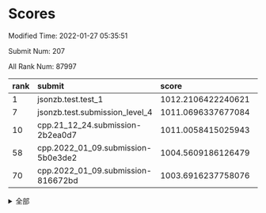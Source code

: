 # Scores

Modified Time: 2022-01-27 05:35:51

Submit Num: 207

All Rank Num: 87997

| rank |               submit               |       score        |       sigma        | pk_num |
| :--- | :--------------------------------- | :----------------- | :----------------- | :----- |
| 1    | jsonzb.test.test_1                 | 1012.2106422240621 | 0.7944779977709381 | 1694   |
| 7    | jsonzb.test.submission_level_4     | 1011.0696337677084 | 0.7560337482126918 | 1706   |
| 10   | cpp.21_12_24.submission-2b2ea0d7   | 1011.0058415025943 | 0.8125213938040555 | 1697   |
| 58   | cpp.2022_01_09.submission-5b0e3de2 | 1004.5609186126479 | 0.723932354256794  | 1702   |
| 70   | cpp.2022_01_09.submission-816672bd | 1003.6916237758076 | 0.719149107075693  | 1707   |


<details>
<summary>全部</summary>

| rank |                 submit                 |       score        |       sigma        | pk_num |
| :--- | :------------------------------------- | :----------------- | :----------------- | :----- |
| 1    | jsonzb.test.test_1                     | 1012.2106422240621 | 0.7944779977709381 | 1694   |
| 2    | gobigger.level_3.submission_level_3_43 | 1011.300214245346  | 0.7871387045172635 | 1701   |
| 3    | gobigger.level_3.submission_level_3_49 | 1011.2703102777903 | 0.7824592003261602 | 1701   |
| 4    | gobigger.level_3.submission_level_3_42 | 1011.2535697782243 | 0.7614114513963778 | 1698   |
| 5    | gobigger.level_3.submission_level_3_40 | 1011.1183432883747 | 0.7758648371855754 | 1702   |
| 6    | gobigger.level_3.submission_level_3_16 | 1011.0827359187963 | 0.7686814196327957 | 1696   |
| 7    | jsonzb.test.submission_level_4         | 1011.0696337677084 | 0.7560337482126918 | 1706   |
| 8    | gobigger.level_3.submission_level_3_39 | 1011.0471582511551 | 0.7654480412630682 | 1701   |
| 9    | gobigger.level_3.submission_level_3_26 | 1011.0353672574275 | 0.7684572495133263 | 1702   |
| 10   | cpp.21_12_24.submission-2b2ea0d7       | 1011.0058415025943 | 0.8125213938040555 | 1697   |
| 11   | gobigger.level_3.submission_level_3_6  | 1010.971297501523  | 0.7609475321382897 | 1705   |
| 12   | gobigger.level_3.submission_level_3_27 | 1010.9615032974682 | 0.7529449662742999 | 1694   |
| 13   | gobigger.level_3.submission_level_3_33 | 1010.852217358862  | 0.754608159608616  | 1705   |
| 14   | gobigger.level_3.submission_level_3_2  | 1010.6416999543158 | 0.7596176088121407 | 1699   |
| 15   | gobigger.level_3.submission_level_3_9  | 1010.6124715091372 | 0.7660419821551915 | 1699   |
| 16   | gobigger.level_3.submission_level_3_44 | 1010.5935823849342 | 0.7680006553485278 | 1701   |
| 17   | gobigger.level_3.submission_level_3_21 | 1010.557111786842  | 0.7414757226327399 | 1700   |
| 18   | gobigger.level_3.submission_level_3_24 | 1010.5550903984548 | 0.7699637763175387 | 1702   |
| 19   | gobigger.level_3.submission_level_3_32 | 1010.511209915168  | 0.7688700914555263 | 1703   |
| 20   | gobigger.level_3.submission_level_3_20 | 1010.5016255755886 | 0.7757253254348498 | 1701   |
| 21   | gobigger.level_3.submission_level_3_46 | 1010.4530420120552 | 0.7505496378499982 | 1698   |
| 22   | gobigger.level_3.submission_level_3_30 | 1010.4513853325403 | 0.7532396188913685 | 1700   |
| 23   | gobigger.level_3.submission_level_3_48 | 1010.423033802065  | 0.7604996953697062 | 1697   |
| 24   | gobigger.level_3.submission_level_3_25 | 1010.4105352510275 | 0.7728698020615488 | 1701   |
| 25   | gobigger.level_3.submission_level_3_29 | 1010.4037754980307 | 0.7551434992955246 | 1700   |
| 26   | gobigger.level_3.submission_level_3_13 | 1010.4001420860494 | 0.7941978489281365 | 1699   |
| 27   | gobigger.level_3.submission_level_3_31 | 1010.3230985688722 | 0.7483015255690967 | 1700   |
| 28   | gobigger.level_3.submission_level_3_10 | 1010.2907571033356 | 0.7376207999088004 | 1695   |
| 29   | gobigger.level_3.submission_level_3_41 | 1010.2839134432137 | 0.7563399313297026 | 1698   |
| 30   | gobigger.level_3.submission_level_3_38 | 1010.2761373288108 | 0.7704399683447196 | 1699   |
| 31   | gobigger.level_3.submission_level_3_5  | 1010.0513564160912 | 0.7422714143621633 | 1698   |
| 32   | gobigger.level_3.submission_level_3_12 | 1009.9549120372156 | 0.7667215863161231 | 1705   |
| 33   | gobigger.level_3.submission_level_3_15 | 1009.948091104325  | 0.7354345066563474 | 1701   |
| 34   | gobigger.level_3.submission_level_3_0  | 1009.9412835200689 | 0.7754637205210967 | 1699   |
| 35   | gobigger.level_3.submission_level_3_1  | 1009.9408978805169 | 0.7536432816471857 | 1699   |
| 36   | gobigger.level_3.submission_level_3_7  | 1009.8706529251791 | 0.7512757254389693 | 1700   |
| 37   | gobigger.level_3.submission_level_3_18 | 1009.8581472177868 | 0.7369009790813876 | 1705   |
| 38   | gobigger.level_3.submission_level_3_23 | 1009.7232378477473 | 0.7644580642471004 | 1704   |
| 39   | gobigger.level_3.submission_level_3_22 | 1009.6495984115244 | 0.7636164365427777 | 1703   |
| 40   | gobigger.level_3.submission_level_3_36 | 1009.6472353546187 | 0.7387860242364754 | 1703   |
| 41   | gobigger.level_3.submission_level_3_11 | 1009.6396569555412 | 0.769185164510483  | 1696   |
| 42   | gobigger.level_3.submission_level_3_28 | 1009.63709488552   | 0.7649231913753273 | 1700   |
| 43   | gobigger.level_3.submission_level_3_34 | 1009.6363287110892 | 0.7528038420620299 | 1703   |
| 44   | gobigger.level_3.submission_level_3_47 | 1009.5951494899499 | 0.7572428509184072 | 1698   |
| 45   | gobigger.level_3.submission_level_3_3  | 1009.4750947969169 | 0.7467112894504768 | 1698   |
| 46   | gobigger.level_3.submission_level_3_14 | 1009.3468704360657 | 0.7290757348135304 | 1701   |
| 47   | gobigger.level_3.submission_level_3_35 | 1009.1371771471671 | 0.7469488752008251 | 1701   |
| 48   | gobigger.level_3.submission_level_3_17 | 1009.1196899125451 | 0.739971958072579  | 1700   |
| 49   | gobigger.level_3.submission_level_3_8  | 1008.9353748533335 | 0.7414792009234366 | 1694   |
| 50   | gobigger.level_3.submission_level_3_4  | 1008.5272564493804 | 0.7611442005485426 | 1703   |
| 51   | gobigger.level_3.submission_level_3_37 | 1008.4783069882571 | 0.7402074705109878 | 1692   |
| 52   | gobigger.level_3.submission_level_3_19 | 1007.9067703027632 | 0.7326851612203237 | 1699   |
| 53   | gobigger.level_3.submission_level_3_45 | 1007.9015725682707 | 0.744338368300249  | 1701   |
| 54   | gobigger.level_1.submission_level_1_23 | 1004.7879446797523 | 0.7142204272696268 | 1699   |
| 55   | gobigger.level_1.submission_level_1_6  | 1004.76414680041   | 0.7127012812058373 | 1697   |
| 56   | gobigger.level_1.submission_level_1_7  | 1004.7398859615447 | 0.7145391801549744 | 1702   |
| 57   | gobigger.level_1.submission_level_1_27 | 1004.622981205946  | 0.7142258444240304 | 1701   |
| 58   | cpp.2022_01_09.submission-5b0e3de2     | 1004.5609186126479 | 0.723932354256794  | 1702   |
| 59   | gobigger.level_1.submission_level_1_36 | 1004.5438734527165 | 0.717404082546362  | 1698   |
| 60   | gobigger.level_1.submission_level_1_16 | 1004.4510544400225 | 0.7241390235912618 | 1700   |
| 61   | gobigger.level_1.submission_level_1_49 | 1004.4401213959989 | 0.7147913317688329 | 1705   |
| 62   | gobigger.level_1.submission_level_1_26 | 1004.3818537886558 | 0.7254639536709196 | 1700   |
| 63   | gobigger.level_1.submission_level_1_40 | 1004.3642289324895 | 0.7317188575840993 | 1707   |
| 64   | gobigger.level_1.submission_level_1_37 | 1004.1986141681167 | 0.7275618803226622 | 1701   |
| 65   | gobigger.level_1.submission_level_1_39 | 1003.8867718773042 | 0.7086991862803171 | 1706   |
| 66   | gobigger.level_1.submission_level_1_45 | 1003.8847326055242 | 0.7258227169505593 | 1710   |
| 67   | gobigger.level_1.submission_level_1_38 | 1003.8591426084175 | 0.7197396426305066 | 1693   |
| 68   | gobigger.level_1.submission_level_1_17 | 1003.8308203004457 | 0.7156033844424451 | 1697   |
| 69   | gobigger.level_1.submission_level_1_44 | 1003.7781912595522 | 0.7215109141520658 | 1705   |
| 70   | cpp.2022_01_09.submission-816672bd     | 1003.6916237758076 | 0.719149107075693  | 1707   |
| 71   | gobigger.level_1.submission_level_1_22 | 1003.5203571936651 | 0.727101862992203  | 1701   |
| 72   | gobigger.level_1.submission_level_1_1  | 1003.4482433276285 | 0.7184826594109985 | 1702   |
| 73   | gobigger.level_1.submission_level_1_5  | 1003.3675486963799 | 0.7171555333465818 | 1701   |
| 74   | gobigger.level_1.submission_level_1_3  | 1003.3546125104898 | 0.7151819689769014 | 1704   |
| 75   | gobigger.level_1.submission_level_1_13 | 1003.3147360616855 | 0.7171385572285686 | 1697   |
| 76   | gobigger.level_1.submission_level_1_10 | 1003.3107286063505 | 0.7254121367248237 | 1703   |
| 77   | gobigger.level_1.submission_level_1_24 | 1003.3004773492733 | 0.7092685529926767 | 1697   |
| 78   | gobigger.level_1.submission_level_1_11 | 1003.2994277478289 | 0.7056752223141655 | 1707   |
| 79   | gobigger.level_1.submission_level_1_20 | 1003.2619254872635 | 0.7182926332686892 | 1697   |
| 80   | gobigger.level_1.submission_level_1_4  | 1003.2126505687336 | 0.7131198927475147 | 1704   |
| 81   | gobigger.level_1.submission_level_1_14 | 1003.1387266522655 | 0.7086762909693288 | 1702   |
| 82   | gobigger.level_1.submission_level_1_42 | 1003.1201089977246 | 0.7065281773917024 | 1698   |
| 83   | gobigger.level_1.submission_level_1_21 | 1003.1093340773173 | 0.7234116866756372 | 1703   |
| 84   | gobigger.level_1.submission_level_1_35 | 1003.1029835128784 | 0.71984042901404   | 1697   |
| 85   | gobigger.level_1.submission_level_1_30 | 1003.0940351896687 | 0.7205156939493041 | 1699   |
| 86   | gobigger.level_1.submission_level_1_33 | 1003.0938973336174 | 0.7257287323485885 | 1700   |
| 87   | gobigger.level_1.submission_level_1_25 | 1003.0810815088537 | 0.7230705844189113 | 1700   |
| 88   | gobigger.level_1.submission_level_1_47 | 1003.0298075394663 | 0.7264223525807172 | 1697   |
| 89   | gobigger.level_1.submission_level_1_28 | 1002.9156214216109 | 0.7141516856072734 | 1704   |
| 90   | gobigger.level_1.submission_level_1_12 | 1002.8595663175215 | 0.7031343347765113 | 1704   |
| 91   | gobigger.level_1.submission_level_1_46 | 1002.7866182805997 | 0.7150853666287378 | 1707   |
| 92   | gobigger.level_1.submission_level_1_32 | 1002.7507066436632 | 0.7128611306092353 | 1701   |
| 93   | gobigger.level_1.submission_level_1_18 | 1002.6742221183321 | 0.719916488710875  | 1699   |
| 94   | gobigger.level_1.submission_level_1_41 | 1002.5647177700585 | 0.711232484369529  | 1698   |
| 95   | gobigger.level_1.submission_level_1_9  | 1002.526926461897  | 0.7095117880902325 | 1700   |
| 96   | gobigger.level_1.submission_level_1_43 | 1002.4725901394647 | 0.71013899560693   | 1700   |
| 97   | gobigger.level_1.submission_level_1_2  | 1002.4593871997529 | 0.7275239413699829 | 1703   |
| 98   | gobigger.level_1.submission_level_1_8  | 1002.3554082133581 | 0.7167923609031414 | 1697   |
| 99   | gobigger.level_1.submission_level_1_34 | 1002.3267070246658 | 0.7054323867907654 | 1699   |
| 100  | gobigger.level_1.submission_level_1_0  | 1002.2975050397246 | 0.7074045944867    | 1699   |
| 101  | gobigger.level_1.submission_level_1_15 | 1002.1226289484779 | 0.7121007515091574 | 1702   |
| 102  | gobigger.level_1.submission_level_1_48 | 1002.0370236189825 | 0.7094665103012227 | 1698   |
| 103  | gobigger.level_1.submission_level_1_19 | 1002.0253614783892 | 0.7114689338627568 | 1699   |
| 104  | gobigger.level_1.submission_level_1_29 | 1001.8806217096385 | 0.7203074878227916 | 1700   |
| 105  | gobigger.level_1.submission_level_1_31 | 1001.7884034690899 | 0.707993693192611  | 1701   |
| 106  | gobigger.random.submission_random_37   | 997.331536875256   | 0.7120955411531258 | 1701   |
| 107  | gobigger.random.submission_random_19   | 997.245841055383   | 0.7108254426592778 | 1698   |
| 108  | gobigger.random.submission_random_11   | 997.0455169643874  | 0.7279517779269892 | 1697   |
| 109  | gobigger.random.submission_random_28   | 996.9308660546941  | 0.711915209866307  | 1696   |
| 110  | gobigger.random.submission_random_23   | 996.9143555981342  | 0.6966895654549575 | 1704   |
| 111  | gobigger.random.submission_random_14   | 996.7780207537934  | 0.7181557188353609 | 1701   |
| 112  | gobigger.random.submission_random_33   | 996.7166399893847  | 0.7039929028076932 | 1703   |
| 113  | gobigger.random.submission_random_39   | 996.6651948368686  | 0.7168653667246746 | 1693   |
| 114  | gobigger.random.submission_random_30   | 996.6458403907343  | 0.7145131194728693 | 1701   |
| 115  | gobigger.random.submission_random_2    | 996.6368051800857  | 0.7115548745564653 | 1704   |
| 116  | gobigger.random.submission_random_46   | 996.5904513623547  | 0.7007580662783673 | 1703   |
| 117  | gobigger.random.submission_random_29   | 996.480056591389   | 0.7202305579227805 | 1696   |
| 118  | gobigger.random.submission_random_42   | 996.4414835704927  | 0.7064948133497387 | 1702   |
| 119  | gobigger.random.submission_random_21   | 996.3839382021139  | 0.7218673156664603 | 1698   |
| 120  | gobigger.random.submission_random_38   | 996.3287934257514  | 0.7047593909450951 | 1699   |
| 121  | gobigger.random.submission_random_34   | 996.2753173020686  | 0.6983524399627902 | 1698   |
| 122  | gobigger.random.submission_random_49   | 996.2599577713339  | 0.7050645121038948 | 1701   |
| 123  | gobigger.random.submission_random_5    | 996.1496258564924  | 0.7274453347354779 | 1704   |
| 124  | gobigger.random.submission_random_9    | 996.1340885377053  | 0.721525749028293  | 1694   |
| 125  | gobigger.random.submission_random_3    | 996.1262183090628  | 0.7043576232087428 | 1703   |
| 126  | gobigger.random.submission_random_41   | 996.1180897199358  | 0.715553531949576  | 1700   |
| 127  | gobigger.random.submission_random_6    | 996.0423694328274  | 0.7104973317667501 | 1703   |
| 128  | gobigger.random.submission_random_32   | 995.9844681168394  | 0.7095148898423456 | 1701   |
| 129  | gobigger.random.submission_random_10   | 995.8882408257291  | 0.7074534770174958 | 1705   |
| 130  | gobigger.random.submission_random_36   | 995.8844042618468  | 0.7245323907270032 | 1700   |
| 131  | gobigger.random.submission_random_40   | 995.8011113237723  | 0.7035949291952281 | 1697   |
| 132  | gobigger.random.submission_random_18   | 995.7675765924578  | 0.7215508469142592 | 1702   |
| 133  | gobigger.random.submission_random_48   | 995.73546072561    | 0.6967559371798463 | 1702   |
| 134  | gobigger.random.submission_random_43   | 995.7320217015906  | 0.7195661584179888 | 1697   |
| 135  | gobigger.random.submission_random_8    | 995.7227585659068  | 0.708882677395245  | 1701   |
| 136  | gobigger.random.submission_random_12   | 995.6792192391764  | 0.7172160940731774 | 1698   |
| 137  | gobigger.random.submission_random_24   | 995.6558336058813  | 0.7042915475460659 | 1702   |
| 138  | gobigger.random.submission_random_4    | 995.5790306042433  | 0.7134549224409327 | 1701   |
| 139  | gobigger.random.submission_random_1    | 995.5533363047317  | 0.7080939291294679 | 1705   |
| 140  | gobigger.random.submission_random_7    | 995.4711241448352  | 0.7123086864464844 | 1699   |
| 141  | gobigger.random.submission_random_22   | 995.4628775279133  | 0.7034766946495121 | 1703   |
| 142  | gobigger.random.submission_random_35   | 995.4550698765408  | 0.7024628385213971 | 1705   |
| 143  | gobigger.random.submission_random_20   | 995.3755955301123  | 0.7104217943234595 | 1699   |
| 144  | gobigger.random.submission_random_45   | 995.3701862113899  | 0.7169455406724881 | 1703   |
| 145  | gobigger.random.submission_random_26   | 995.3211543142758  | 0.7189833245712018 | 1699   |
| 146  | gobigger.random.submission_random_44   | 995.3055984262372  | 0.7131327044391359 | 1705   |
| 147  | gobigger.random.submission_random_17   | 995.2940023248077  | 0.7111458825867051 | 1698   |
| 148  | gobigger.random.submission_random_0    | 995.2843586846327  | 0.7034731465865303 | 1701   |
| 149  | gobigger.random.submission_random_13   | 994.8842175440601  | 0.7058377695018478 | 1702   |
| 150  | gobigger.random.submission_random_15   | 994.7830208227971  | 0.7297474434755334 | 1698   |
| 151  | gobigger.random.submission_random_31   | 994.7644336932159  | 0.710731468554202  | 1699   |
| 152  | gobigger.random.submission_random_25   | 994.7381235148182  | 0.7228831048832096 | 1704   |
| 153  | gobigger.random.submission_random_16   | 994.7181506792757  | 0.7227669081601736 | 1703   |
| 154  | gobigger.random.submission_random_47   | 994.6784745183181  | 0.7482366585401311 | 1703   |
| 155  | gobigger.level_2.submission_level_2_46 | 994.5037884080709  | 0.7253526281278065 | 1700   |
| 156  | gobigger.random.submission_random_27   | 994.4184408534804  | 0.7202764169101057 | 1701   |
| 157  | gobigger.level_2.submission_level_2_17 | 994.4110419565488  | 0.7253029156682519 | 1701   |
| 158  | gobigger.level_2.submission_level_2_1  | 993.9265426423419  | 0.7368579561486303 | 1703   |
| 159  | gobigger.level_2.submission_level_2_25 | 993.924647903927   | 0.7314461111319287 | 1700   |
| 160  | gobigger.level_2.submission_level_2_34 | 993.5683527467081  | 0.7585841143460622 | 1704   |
| 161  | gobigger.level_2.submission_level_2_49 | 993.5089125175621  | 0.7321471701324409 | 1700   |
| 162  | gobigger.level_2.submission_level_2_13 | 993.4893088403452  | 0.7373742769045524 | 1705   |
| 163  | gobigger.level_2.submission_level_2_39 | 993.4717343146635  | 0.7572477222364541 | 1704   |
| 164  | gobigger.level_2.submission_level_2_31 | 993.0182748973534  | 0.7422674370961996 | 1704   |
| 165  | gobigger.level_2.submission_level_2_20 | 992.9542248043942  | 0.7502300708481676 | 1694   |
| 166  | gobigger.level_2.submission_level_2_32 | 992.626867317187   | 0.7300954821568544 | 1701   |
| 167  | gobigger.level_2.submission_level_2_18 | 992.5253633878214  | 0.7423130898514384 | 1699   |
| 168  | gobigger.level_2.submission_level_2_8  | 992.517580486666   | 0.7434606416159238 | 1703   |
| 169  | gobigger.level_2.submission_level_2_36 | 992.485219536966   | 0.7530319038342798 | 1701   |
| 170  | gobigger.level_2.submission_level_2_29 | 992.4189552682004  | 0.7376291554557565 | 1700   |
| 171  | gobigger.level_2.submission_level_2_10 | 992.2593183376894  | 0.7362876627395951 | 1701   |
| 172  | gobigger.level_2.submission_level_2_24 | 992.1811937745778  | 0.7420535278846363 | 1701   |
| 173  | gobigger.level_2.submission_level_2_14 | 992.1625990621054  | 0.7437818305955083 | 1701   |
| 174  | gobigger.level_2.submission_level_2_23 | 992.0977531293795  | 0.7544367111167195 | 1698   |
| 175  | gobigger.level_2.submission_level_2_35 | 992.0143251021635  | 0.7489034658184811 | 1703   |
| 176  | gobigger.level_2.submission_level_2_16 | 991.8964827728574  | 0.7526425549479884 | 1694   |
| 177  | gobigger.level_2.submission_level_2_21 | 991.8908635042909  | 0.7515796085726133 | 1698   |
| 178  | gobigger.level_2.submission_level_2_48 | 991.8735793262184  | 0.7424923653543368 | 1702   |
| 179  | gobigger.level_2.submission_level_2_40 | 991.7647026139744  | 0.7580656132312975 | 1703   |
| 180  | gobigger.level_2.submission_level_2_3  | 991.7447664691202  | 0.7231383355572485 | 1705   |
| 181  | gobigger.level_2.submission_level_2_2  | 991.7348337525051  | 0.7421188376544211 | 1700   |
| 182  | gobigger.level_2.submission_level_2_6  | 991.6979341991583  | 0.7475321757435406 | 1702   |
| 183  | gobigger.level_2.submission_level_2_11 | 991.6794744051814  | 0.7288662569701697 | 1704   |
| 184  | gobigger.level_2.submission_level_2_41 | 991.6781588728236  | 0.7464374238129156 | 1700   |
| 185  | gobigger.level_2.submission_level_2_15 | 991.6168603135084  | 0.7528950243452303 | 1696   |
| 186  | gobigger.level_2.submission_level_2_27 | 991.5855629662186  | 0.7341487722864025 | 1699   |
| 187  | gobigger.level_2.submission_level_2_9  | 991.5575064780691  | 0.7554133107692926 | 1699   |
| 188  | gobigger.level_2.submission_level_2_26 | 991.5450913951471  | 0.7444034769712954 | 1699   |
| 189  | gobigger.level_2.submission_level_2_19 | 991.357037399386   | 0.756890916291139  | 1702   |
| 190  | gobigger.level_2.submission_level_2_38 | 991.3506961599592  | 0.7503352044478531 | 1696   |
| 191  | gobigger.level_2.submission_level_2_0  | 991.1105606704313  | 0.7872069308989752 | 1695   |
| 192  | gobigger.level_2.submission_level_2_7  | 991.0510498823116  | 0.7559378469435302 | 1706   |
| 193  | gobigger.level_2.submission_level_2_30 | 991.0158254175223  | 0.7439554341269261 | 1698   |
| 194  | gobigger.level_2.submission_level_2_5  | 990.9579824090208  | 0.7523738304269101 | 1695   |
| 195  | gobigger.level_2.submission_level_2_4  | 990.849485865548   | 0.762327533303263  | 1700   |
| 196  | gobigger.level_2.submission_level_2_43 | 990.7895886947614  | 0.7328516830750905 | 1706   |
| 197  | gobigger.level_2.submission_level_2_33 | 990.7654109793084  | 0.7531200223225083 | 1696   |
| 198  | gobigger.level_2.submission_level_2_45 | 990.7564980853715  | 0.7743803300334069 | 1698   |
| 199  | gobigger.level_2.submission_level_2_37 | 990.7065215368106  | 0.7448882919396458 | 1698   |
| 200  | gobigger.level_2.submission_level_2_12 | 990.5872633519507  | 0.7542816922343292 | 1699   |
| 201  | gobigger.level_2.submission_level_2_28 | 990.4017484033183  | 0.7735250414590457 | 1704   |
| 202  | gobigger.level_2.submission_level_2_44 | 990.3923541669632  | 0.7606030025071329 | 1698   |
| 203  | gobigger.level_2.submission_level_2_47 | 990.2590137072029  | 0.7585392517604738 | 1703   |
| 204  | gobigger.level_2.submission_level_2_42 | 990.2019975413003  | 0.7633376900605519 | 1702   |
| 205  | gobigger.level_2.submission_level_2_22 | 990.0156508433081  | 0.7708488688917892 | 1700   |
| 206  | gobigger.none.submission_none_1        | 979.2025454926888  | 1.2622158834948998 | 1693   |
| 207  | gobigger.none.submission_none_0        | 976.3242484572822  | 1.330651631321014  | 1699   |

</details>